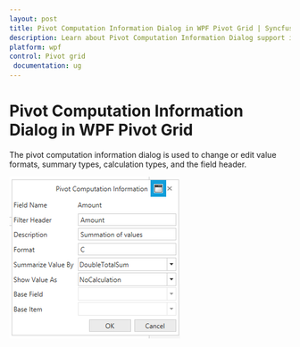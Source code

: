 ```yaml
---
layout: post
title: Pivot Computation Information Dialog in WPF Pivot Grid | Syncfusion
description: Learn about Pivot Computation Information Dialog support in Syncfusion WPF Pivot Grid control and more.
platform: wpf
control: Pivot grid
 documentation: ug
---
```


# Pivot Computation Information Dialog in WPF Pivot Grid

The pivot computation information dialog is used to change or edit value formats, summary types, calculation types, and the field header.

![PivotComputationWindow](PivotSchemaDesigner-Images/PivotComputationWindow.png)

